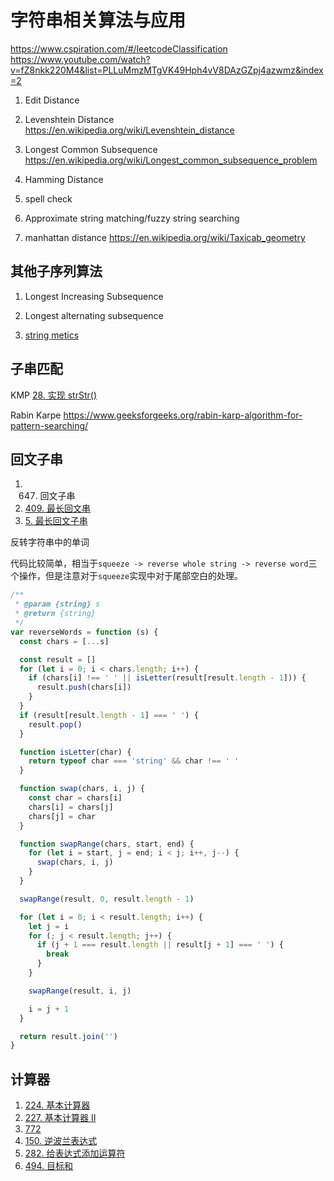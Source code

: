 # 字符串相关算法与应用

https://www.cspiration.com/#/leetcodeClassification
https://www.youtube.com/watch?v=fZ8nkk220M4&list=PLLuMmzMTgVK49Hph4vV8DAzGZpj4azwmz&index=2

1. Edit Distance
1. Levenshtein Distance https://en.wikipedia.org/wiki/Levenshtein_distance
1. Longest Common Subsequence https://en.wikipedia.org/wiki/Longest_common_subsequence_problem
1. Hamming Distance
1. spell check
1. Approximate string matching/fuzzy string searching

1. manhattan distance https://en.wikipedia.org/wiki/Taxicab_geometry

## 其他子序列算法

1. Longest Increasing Subsequence
1. Longest alternating subsequence

1. [string metics](https://en.wikipedia.org/wiki/String_metric)

## 子串匹配

KMP [28. 实现 strStr()](https://leetcode.cn/problems/implement-strstr/)

Rabin Karpe https://www.geeksforgeeks.org/rabin-karp-algorithm-for-pattern-searching/

## 回文子串

1. 647. 回文子串
1. [409. 最长回文串](https://leetcode.cn/problems/longest-palindrome/)
1. [5. 最长回文子串](https://leetcode.cn/problems/longest-palindromic-substring/)

反转字符串中的单词

代码比较简单，相当于`squeeze -> reverse whole string -> reverse word`三个操作，但是注意对于`squeeze`实现中对于尾部空白的处理。

```js
/**
 * @param {string} s
 * @return {string}
 */
var reverseWords = function (s) {
  const chars = [...s]

  const result = []
  for (let i = 0; i < chars.length; i++) {
    if (chars[i] !== ' ' || isLetter(result[result.length - 1])) {
      result.push(chars[i])
    }
  }
  if (result[result.length - 1] === ' ') {
    result.pop()
  }

  function isLetter(char) {
    return typeof char === 'string' && char !== ' '
  }

  function swap(chars, i, j) {
    const char = chars[i]
    chars[i] = chars[j]
    chars[j] = char
  }

  function swapRange(chars, start, end) {
    for (let i = start, j = end; i < j; i++, j--) {
      swap(chars, i, j)
    }
  }

  swapRange(result, 0, result.length - 1)

  for (let i = 0; i < result.length; i++) {
    let j = i
    for (; j < result.length; j++) {
      if (j + 1 === result.length || result[j + 1] === ' ') {
        break
      }
    }

    swapRange(result, i, j)

    i = j + 1
  }

  return result.join('')
}
```

## 计算器

1. [224. 基本计算器](https://leetcode.cn/problems/basic-calculator/)
1. [227. 基本计算器 II](https://leetcode.cn/problems/basic-calculator-ii/)
1. [772](https://leetcode.cn/problems/basic-calculator-iii/)
1. [150. 逆波兰表达式](https://leetcode.cn/problems/evaluate-reverse-polish-notation/)
1. [282. 给表达式添加运算符](https://leetcode.cn/problems/expression-add-operators/)
1. [494. 目标和](https://leetcode.cn/problems/target-sum/)
